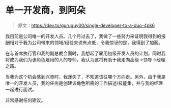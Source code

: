# 单一开发商，到阿朵

> 原文：<https://dev.to/guruguy00/single-developer-to-a-duo-4pk6>

我目前是公司唯一的开发人员。几个月过去了，我做了一些努力来证明我得到的报酬相对于我为公司带来的领域/经验来说有点低，令我惊讶的是，我得到了加薪。

在与首席执行官和我的副总裁会面时，我想起了雇用初级开发人员的计划，同时我将成为我们为该角色雇用的人的导师，我认为这将有助于我走向高级->领导->经理之路。

当我为这个机会感到兴奋时，我迷失了，不知道该往哪个方向走。另外，由于我是唯一的开发人员，我的任务是创建该角色所需的工作描述/技能集，并与我的经理一起进行面试。

非常感谢任何建议。